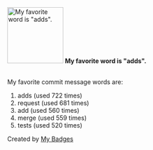 <img src="https://my-badges.github.io/my-badges/favorite-word.png" alt="My favorite word is &quot;adds&quot;." title="My favorite word is &quot;adds&quot;." width="128">
<strong>My favorite word is &quot;adds&quot;.</strong>
<br><br>

My favorite commit message words are:

1. adds (used 722 times)
2. request (used 681 times)
3. add (used 560 times)
4. merge (used 559 times)
5. tests (used 520 times)


Created by <a href="https://github.com/my-badges/my-badges">My Badges</a>